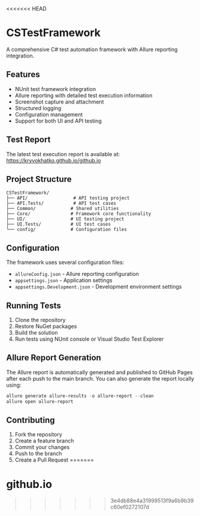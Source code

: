 <<<<<<< HEAD
# CSTestFramework

A comprehensive C# test automation framework with Allure reporting integration.

## Features

- NUnit test framework integration
- Allure reporting with detailed test execution information
- Screenshot capture and attachment
- Structured logging
- Configuration management
- Support for both UI and API testing

## Test Report

The latest test execution report is available at: https://kryvokhatko.github.io/github.io

## Project Structure

```
CSTestFramework/
├── API/                 # API testing project
├── API.Tests/           # API test cases
├── Common/             # Shared utilities
├── Core/               # Framework core functionality
├── UI/                 # UI testing project
├── UI.Tests/           # UI test cases
└── config/             # Configuration files
```

## Configuration

The framework uses several configuration files:
- `allureConfig.json` - Allure reporting configuration
- `appsettings.json` - Application settings
- `appsettings.Development.json` - Development environment settings

## Running Tests

1. Clone the repository
2. Restore NuGet packages
3. Build the solution
4. Run tests using NUnit console or Visual Studio Test Explorer

## Allure Report Generation

The Allure report is automatically generated and published to GitHub Pages after each push to the main branch.
You can also generate the report locally using:

```powershell
allure generate allure-results -o allure-report --clean
allure open allure-report
```

## Contributing

1. Fork the repository
2. Create a feature branch
3. Commit your changes
4. Push to the branch
5. Create a Pull Request 
=======
# github.io
>>>>>>> 3e4db88e4a31999513f9a6b9b39c60ef0272107d

